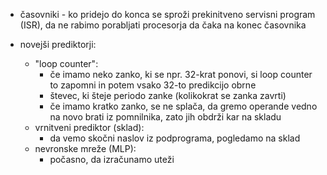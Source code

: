 - časovniki - ko pridejo do konca se sproži prekinitveno servisni program (ISR), da ne rabimo porabljati procesorja da čaka na konec časovnika

- novejši prediktorji:
	- "loop counter":
		- če imamo neko zanko, ki se npr. 32-krat ponovi, si loop counter to zapomni in potem vsako 32-to predikcijo obrne
		- števec, ki šteje periodo zanke (kolikokrat se zanka zavrti)
		- če imamo kratko zanko, se ne splača, da gremo operande vedno na novo brati iz pomnilnika, zato jih obdrži kar na skladu
	- vrnitveni prediktor (sklad):
		- da vemo skočni naslov iz podprograma, pogledamo na sklad
	- nevronske mreže (MLP):
		- počasno, da izračunamo uteži